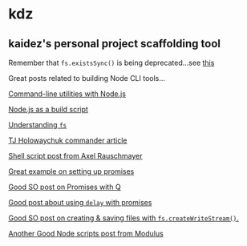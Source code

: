 # kdz
## kaidez's personal project scaffolding tool

Remember that `fs.existsSync()` is being deprecated...see [this](http://nodejs.org/api/fs.html#fs_fs_existssync_path)

Great posts related to building Node CLI tools...

[Command-line utilities with Node.js](http://cruft.io/posts/node-command-line-utilities/)

[Node.js as a build script](http://blog.millermedeiros.com/node-js-as-a-build-script/)

[Understanding `fs`](http://www.sitepoint.com/accessing-the-file-system-in-node-js/)

[TJ Holowaychuk commander article](http://tjholowaychuk.tumblr.com/post/9103188408/commander-js-nodejs-command-line-interfaces-made)

[Shell script post from Axel Rauschmayer](http://www.2ality.com/2011/12/nodejs-shell-scripting.html)

[Great example on setting up promises](http://runnable.com/Uld0ZmCZki8aAABf/create-a-promise-with-q-for-node-js-and-promises)

[Good SO post on Promises with Q](http://stackoverflow.com/questions/22678613/how-to-actually-use-q-promise-in-node-js)

[Good post about using `delay` with promises](http://joseoncode.com/2013/05/23/promises-a-plus/)

[Good SO post on creating & saving files with `fs.createWriteStream()`.](http://stackoverflow.com/questions/2496710/writing-files-in-node-js)

[Another Good Node scripts post from Modulus](http://blog.modulus.io/nodejs-scripts)
